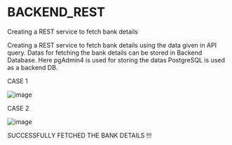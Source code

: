 # BACKEND_REST
Creating a REST service to fetch bank details

Creating a REST service to fetch bank details using the data given in API query. 
Datas for fetching the bank details can be stored in Backend Database.
Here pgAdmin4 is used for storing the datas 
PostgreSQL is used as a backend DB.

CASE 1

![image](https://user-images.githubusercontent.com/86719672/221868829-ac676be9-5fe5-4ded-8c7c-e2c505c2c9db.png)

CASE 2

![image](https://user-images.githubusercontent.com/86719672/221869001-683377d5-1061-4cf2-a509-ca22084a4f31.png)

SUCCESSFULLY FETCHED THE BANK DETAILS !!!
